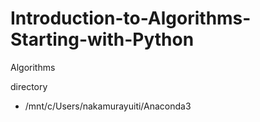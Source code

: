 # Introduction-to-Algorithms-Starting-with-Python
Algorithms

directory
* /mnt/c/Users/nakamurayuiti/Anaconda3